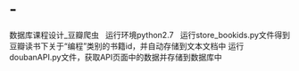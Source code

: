 # -
数据库课程设计_豆瓣爬虫
 
运行环境python2.7
 
运行store_bookids.py文件得到豆瓣读书下关于“编程”类别的书籍id，并自动存储到文本文档中
运行doubanAPI.py文件，获取API页面中的数据并存储到数据库中
